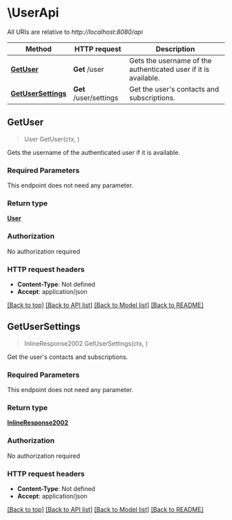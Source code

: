 # \UserApi

All URIs are relative to *http://localhost:8080/api*

Method | HTTP request | Description
------------- | ------------- | -------------
[**GetUser**](UserApi.md#GetUser) | **Get** /user | Gets the username of the authenticated user if it is available.
[**GetUserSettings**](UserApi.md#GetUserSettings) | **Get** /user/settings | Get the user&#39;s contacts and subscriptions.



## GetUser

> User GetUser(ctx, )

Gets the username of the authenticated user if it is available.

### Required Parameters

This endpoint does not need any parameter.

### Return type

[**User**](User.md)

### Authorization

No authorization required

### HTTP request headers

- **Content-Type**: Not defined
- **Accept**: application/json

[[Back to top]](#) [[Back to API list]](../README.md#documentation-for-api-endpoints)
[[Back to Model list]](../README.md#documentation-for-models)
[[Back to README]](../README.md)


## GetUserSettings

> InlineResponse2002 GetUserSettings(ctx, )

Get the user's contacts and subscriptions.

### Required Parameters

This endpoint does not need any parameter.

### Return type

[**InlineResponse2002**](inline_response_200_2.md)

### Authorization

No authorization required

### HTTP request headers

- **Content-Type**: Not defined
- **Accept**: application/json

[[Back to top]](#) [[Back to API list]](../README.md#documentation-for-api-endpoints)
[[Back to Model list]](../README.md#documentation-for-models)
[[Back to README]](../README.md)

